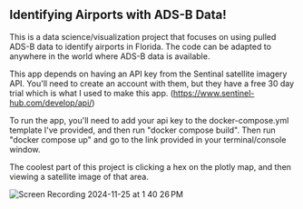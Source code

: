 ## Identifying Airports with ADS-B Data!

This is a data science/visualization project that focuses on using pulled ADS-B data to identify airports in Florida. 
The code can be adapted to anywhere in the world where ADS-B data is available.

This app depends on having an API key from the Sentinal satellite imagery API. You'll need to create an account with them, but they have a free 30 day trial which is what I used to make this app. (https://www.sentinel-hub.com/develop/api/) 

To run the app, you'll need to add your api key to the docker-compose.yml template I've provided, and then run "docker compose build". Then run "docker compose up" and go to the link provided in your terminal/console window.

The coolest part of this project is clicking a hex on the plotly map, and then viewing a satellite image of that area.

![Screen Recording 2024-11-25 at 1 40 26 PM](https://github.com/user-attachments/assets/e602f521-187f-4001-9d16-5ecb9240df35)

